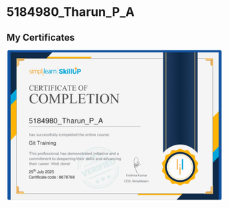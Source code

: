 # 5184980_Tharun_P_A
## My Certificates

<p align="center">
  <img src="Git_week2/certificates/5184980_git_certificate_page-0001.jpg" alt="Certificate" width="500">
  
</p>
